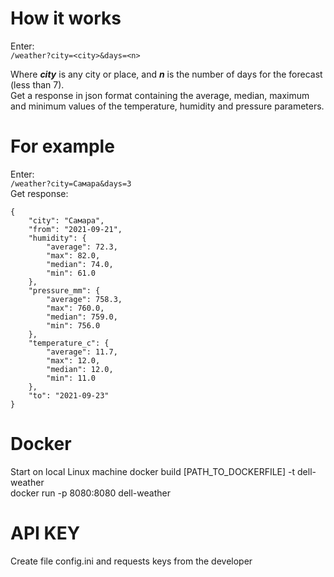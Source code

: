 # How it works
Enter:\
```/weather?city=<city>&days=<n>```

Where **_city_** is any city or place, and **_n_** is the number of days for the forecast (less than 7).\
Get a response in json format containing the average, median, maximum and minimum values of the temperature, humidity and pressure parameters.

# For example
Enter:\
```/weather?city=Самара&days=3```\
Get response: 
``` 
{
    "city": "Самара",
    "from": "2021-09-21",
    "humidity": {
        "average": 72.3,
        "max": 82.0,
        "median": 74.0,
        "min": 61.0
    },
    "pressure_mm": {
        "average": 758.3,
        "max": 760.0,
        "median": 759.0,
        "min": 756.0
    },
    "temperature_c": {
        "average": 11.7,
        "max": 12.0,
        "median": 12.0,
        "min": 11.0
    },
    "to": "2021-09-23"
}
```
# Docker
Start on local Linux machine docker build [PATH_TO_DOCKERFILE] -t dell-weather \
docker run -p 8080:8080 dell-weather

# API KEY
Create file config.ini and requests keys from the developer
